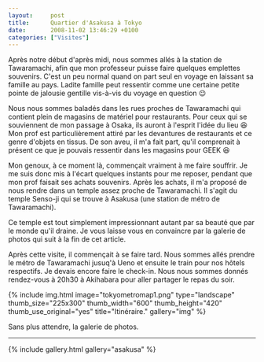 ```yaml
---
layout:     post
title:      Quartier d'Asakusa à Tokyo
date:       2008-11-02 13:46:29 +0100
categories: ["Visites"]
---
```


Après notre début d'après midi, nous sommes allés à la station de Tawaramachi, afin que mon professeur puisse faire
quelques emplettes souvenirs. C'est un peu normal quand on part seul en voyage en laissant sa famille au pays.
Ladite famille peut ressentir comme une certaine petite pointe de jalousie gentille vis-à-vis du voyage en question
:wink:

<!--more-->

Nous nous sommes baladés dans les rues proches de Tawaramachi qui contient plein de magasins de matériel pour
restaurants. Pour ceux qui se souviennent de mon passage à Osaka, ils auront à l'esprit l'idée du lieu :laughing:
Mon prof est particulièrement attiré par les devantures de restaurants et ce genre d'objets en tissus. De son aveu,
il m'a fait part, qu'il comprenait à présent ce que je pouvais ressentir dans les magasins pour GEEK :laughing:

Mon genoux, à ce moment là, commençait vraiment à me faire souffrir. Je me suis donc mis à l'écart quelques
instants pour me reposer, pendant que mon prof faisait ses achats souvenirs. Après les achats, il m'a proposé de
nous rendre dans un temple assez proche de Tawaramachi. Il s'agit du temple Senso-ji qui se trouve à Asakusa (une
station de métro de Tawaramachi).

Ce temple est tout simplement impressionnant autant par sa beauté que par le monde qu'il draine. Je vous laisse
vous en convaincre par la galerie de photos qui suit à la fin de cet article.

Après cette visite, il commençait à se faire tard. Nous sommes allés prendre le métro de Tawaramachi jusuq'à Ueno
et ensuite le train pour nos hôtels respectifs. Je devais encore faire le check-in. Nous nous sommes donnés
rendez-vous à 20h30 à Akihabara pour aller partager le repas du soir.

<!-- /assets/images/posts/2008-11-02-quartier-dasakusa-a-tokyo/tokyometromap1.png -->
{% include img.html
    image="tokyometromap1.png"
    type="landscape"
    thumb_size="225x300"
    thumb_width="600"
    thumb_height="420"
    thumb_use_original="yes"
    title="Itinéraire."
    gallery="img"
%}

Sans plus attendre, la galerie de photos.

-----

{% include gallery.html gallery="asakusa" %}